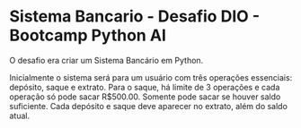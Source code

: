 # Sistema Bancario - Desafio DIO - Bootcamp Python AI

O desafio era criar um Sistema Bancário em Python. 

Inicialmente o sistema será para um usuário com três operações essenciais: depósito, saque e extrato. Para o saque, há limite de 3 operações e cada operação só pode sacar R$500.00. Somente pode sacar se houver saldo suficiente. Cada depósito e saque deve aparecer no extrato, além do saldo atual.
